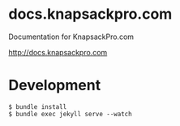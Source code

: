 # docs.knapsackpro.com

Documentation for KnapsackPro.com

http://docs.knapsackpro.com

# Development

    $ bundle install
    $ bundle exec jekyll serve --watch
